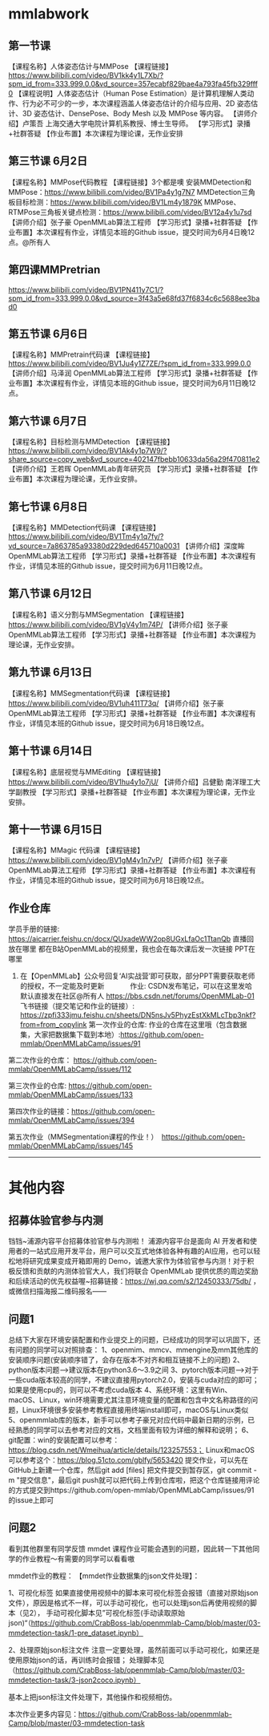 # mmlabwork
## 第一节课
【课程名称】人体姿态估计与MMPose
【课程链接】https://www.bilibili.com/video/BV1kk4y1L7Xb/?spm_id_from=333.999.0.0&vd_source=357ecabf829bae4a793fa45fb329fff0
【课程说明】人体姿态估计（Human Pose Estimation）是计算机理解人类动作、行为必不可少的一步，本次课程涵盖人体姿态估计的介绍与应用、2D 姿态估计、3D 姿态估计、DensePose、Body Mesh 以及 MMPose 等内容。
【讲师介绍】卢策吾 上海交通大学电院计算机系教授、博士生导师。
【学习形式】录播+社群答疑
【作业布置】本次课程为理论课，无作业安排

## 第三节课  6月2日
【课程名称】MMPose代码教程
【课程链接】3个都是噢
安装MMDetection和MMPose：https://www.bilibili.com/video/BV1Pa4y1g7N7
MMDetection三角板目标检测：https://www.bilibili.com/video/BV1Lm4y1879K
MMPose、RTMPose三角板关键点检测：https://www.bilibili.com/video/BV12a4y1u7sd
【讲师介绍】张子豪  OpenMMLab算法工程师
【学习形式】录播+社群答疑
【作业布置】本次课程有作业，详情见本班的Github issue，提交时间为6月4日晚12点。@所有人

## 第四课MMPretrian
https://www.bilibili.com/video/BV1PN411y7C1/?spm_id_from=333.999.0.0&vd_source=3f43a5e68fd37f6834c6c5688ee3bad0

## 第五节课  6月6日
【课程名称】MMPretrain代码课
【课程链接】https://www.bilibili.com/video/BV1Ju4y1Z7ZE/?spm_id_from=333.999.0.0
【讲师介绍】马泽润  OpenMMLab算法工程师
【学习形式】录播+社群答疑
【作业布置】本次课程有作业，详情见本班的Github issue，提交时间为6月11日晚12点。

## 第六节课  6月7日
【课程名称】目标检测与MMDetection
【课程链接】https://www.bilibili.com/video/BV1Ak4y1p7W9/?share_source=copy_web&vd_source=402147fbebb10633da56a29f470811e2
【讲师介绍】王若晖  OpenMMLab青年研究员
【学习形式】录播+社群答疑
【作业布置】本次课程为理论课，无作业安排。

## 第七节课  6月8日
【课程名称】MMDetection代码课
【课程链接】https://www.bilibili.com/video/BV1Tm4y1q7fy/?vd_source=7a863785a93380d229ded645710a0031
【讲师介绍】深度眸  OpenMMLab算法工程师
【学习形式】录播+社群答疑
【作业布置】本次课程有作业，详情见本班的Github issue，提交时间为6月11日晚12点。

## 第八节课 6月12日
【课程名称】语义分割与MMSegmentation 
【课程链接】https://www.bilibili.com/video/BV1gV4y1m74P/ 
【讲师介绍】张子豪OpenMMLab算法工程师
【学习形式】录播+社群答疑
【作业布置】本次课程为理论课，无作业安排。

## 第九节课  6月13日
【课程名称】MMSegmentation代码课
【课程链接】https://www.bilibili.com/video/BV1uh411T73q/
【讲师介绍】张子豪OpenMMLab算法工程师
【学习形式】录播+社群答疑
【作业布置】本次课程有作业，详情见本班的Github issue，提交时间为6月18日晚12点。

## 第十节课 6月14日
【课程名称】底层视觉与MMEditing
【课程链接】https://www.bilibili.com/video/BV1hu4y1o7jU/
【讲师介绍】吕健勤 南洋理工大学副教授
【学习形式】录播+社群答疑
【作业布置】本次课程为理论课，无作业安排。

## 第十一节课 6月15日
【课程名称】MMagic 代码课
【课程链接】https://www.bilibili.com/video/BV1gM4y1n7vP/
【讲师介绍】张子豪 OpenMMLab算法工程师
【学习形式】录播+社群答疑
【作业布置】本次课程有作业，详情见本班的Github issue，提交时间为6月18日晚12点。

## 作业仓库
学员手册的链接:
https://aicarrier.feishu.cn/docx/QUxadeWW2op8UGxLfaOc1TtanQb
直播回放在哪里
都在B站OpenMMLab的视频里，我也会在每次课后发一次链接
PPT在哪里
1. 在【OpenMMLab】公众号回复‘AI实战营’即可获取，部分PPT需要获取老师的授权，不一定能及时更新             
作业:
CSDN发布笔记，可以在这里发哈  默认直接发在社区@所有人 https://bbs.csdn.net/forums/OpenMMLab-01
飞书链接（提交笔记和作业的链接）:
https://zpfi333jmu.feishu.cn/sheets/DN5nsJv5PhyzEstXkMLcTbp3nkf?from=from_copylink
第一次作业的仓库:
作业的仓库在这里哦（包含数据集，大家把数据集下载到本地）:https://github.com/open-mmlab/OpenMMLabCamp/issues/91

第二次作业的仓库：
https://github.com/open-mmlab/OpenMMLabCamp/issues/112

第三次作业的仓库:
https://github.com/open-mmlab/OpenMMLabCamp/issues/133

第四次作业的链接：https://github.com/open-mmlab/OpenMMLabCamp/issues/394

第五次作业（MMSegmentation课程的作业！） 
https://github.com/open-mmlab/OpenMMLabCamp/issues/145

------------
# 其他内容
## 招募体验官参与内测
铛铛~浦源内容平台招募体验官参与内测啦！ 浦源内容平台是面向 AI 开发者和使用者的一站式应用开发平台，用户可以交互式地体验各种有趣的AI应用，也可以轻松地将研究成果变成开箱即用的 Demo，诚邀大家作为体验官参与内测！对于积极反馈和贡献的内测体验官大人，我们将联合 OpenMMLab 提供优质的周边奖励和后续活动的优先权益喔~招募链接：https://wj.qq.com/s2/12450333/75db/ ，或微信扫描海报二维码报名——

## 问题1
总结下大家在环境安装配置和作业提交上的问题，已经成功的同学可以巩固下，还有问题的同学可以对照排查：
1、openmim、mmcv、mmengine及mm其他库的安装顺序问题(安装顺序错了，会存在版本不对齐和相互链接不上的问题)
2、python版本问题—>建议版本在python3.6～3.9之间
3、pytorch版本问题—>对于一些cuda版本较高的同学，不建议直接用pytorch2.0，安装与cuda对应的即可；如果是使用cpu的，则可以不考虑cuda版本
4、系统环境：这里有Win、macOS、Linux，win环境需要尤其注意环境变量的配置和包含中文名称路径的问题，Linux环境很多安装参考教程直接用终端install即可，macOS与Linux类似
5、openmmlab库的版本，新手可以参考子豪兄对应代码中最新日期的示例，已经熟悉的同学可以去参考对应的文档，文档里面有较为详细的解释和说明；
6、git配置：win的安装配置可以参考：https://blog.csdn.net/Wmeihua/article/details/123257553；
Linux和macOS可以参考这个：https://blog.51cto.com/gblfy/5653420
提交作业，可以先在GitHub上新建一个仓库，然后git add [files] 把文件提交到暂存区，git commit -m "提交信息"，最后git push就可以把代码上传到仓库啦，把这个仓库链接用评论的方式提交到https://github.com/open-mmlab/OpenMMLabCamp/issues/91的issue上即可

## 问题2
看到其他群里有同学反馈 mmdet 课程作业可能会遇到的问题，因此转一下其他同学的作业教程～有需要的同学可以看看嗷

mmdet作业的教程：
【mmdet作业数据集的json文件处理】：

1、可视化标签
如果直接使用视频中的脚本来可视化标签会报错（直接对原始json文件），原因是格式不一样，可以手动可视化，也可以处理json后再使用视频的脚本（见2），
手动可视化脚本见”可视化标签(手动读取原始json)“（https://github.com/CrabBoss-lab/openmmlab-Camp/blob/master/03-mmdetection-task/1-pre_dataset.ipynb）

2、处理原始json标注文件
注意一定要处理，虽然前面可以手动可视化，如果还是使用原始json的话，再训练时会报错；
处理脚本见（https://github.com/CrabBoss-lab/openmmlab-Camp/blob/master/03-mmdetection-task/3-json2coco.ipynb）

基本上把json标注文件处理下，其他操作和视频相仿。

本次作业更多内容见：https://github.com/CrabBoss-lab/openmmlab-Camp/blob/master/03-mmdetection-task

